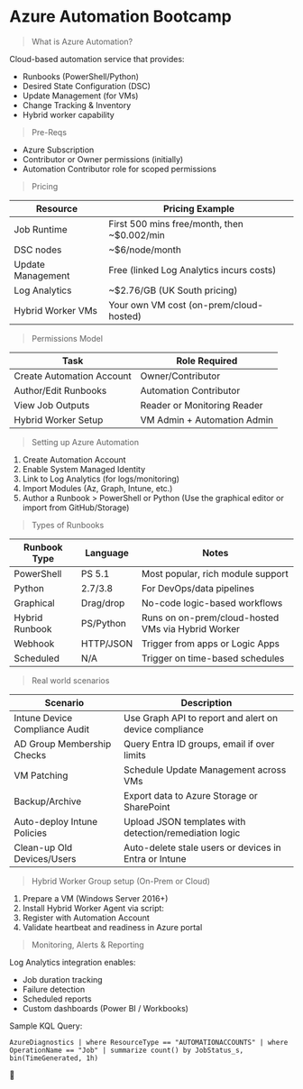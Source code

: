# Azure Automation Bootcamp

>What is Azure Automation?

Cloud-based automation service that provides:

- Runbooks (PowerShell/Python)
- Desired State Configuration (DSC)
- Update Management (for VMs)
- Change Tracking & Inventory
- Hybrid worker capability

>Pre-Reqs

- Azure Subscription
- Contributor or Owner permissions (initially)
- Automation Contributor role for scoped permissions

>Pricing

| Resource          | Pricing Example                               |
| ----------------- | --------------------------------------------- |
| Job Runtime       | First 500 mins free/month, then \~\$0.002/min |
| DSC nodes         | \~\$6/node/month                              |
| Update Management | Free (linked Log Analytics incurs costs)      |
| Log Analytics     | \~\$2.76/GB (UK South pricing)                |
| Hybrid Worker VMs | Your own VM cost (on-prem/cloud-hosted)       |

>Permissions Model

| Task                      | Role Required               |
| ------------------------- | --------------------------- |
| Create Automation Account | Owner/Contributor           |
| Author/Edit Runbooks      | Automation Contributor      |
| View Job Outputs          | Reader or Monitoring Reader |
| Hybrid Worker Setup       | VM Admin + Automation Admin |

>Setting up Azure Automation

1. Create Automation Account
2. Enable System Managed Identity
3. Link to Log Analytics (for logs/monitoring)
4. Import Modules (Az, Graph, Intune, etc.)
5. Author a Runbook > PowerShell or Python (Use the graphical editor or import from GitHub/Storage)

>Types of Runbooks

| Runbook Type   | Language  | Notes                                              |
| -------------- | --------- | -------------------------------------------------- |
| PowerShell     | PS 5.1    | Most popular, rich module support                  |
| Python         | 2.7/3.8   | For DevOps/data pipelines                          |
| Graphical      | Drag/drop | No-code logic-based workflows                      |
| Hybrid Runbook | PS/Python | Runs on on-prem/cloud-hosted VMs via Hybrid Worker |
| Webhook        | HTTP/JSON | Trigger from apps or Logic Apps                    |
| Scheduled      | N/A       | Trigger on time-based schedules                    |

>Real world scenarios

| Scenario                       | Description                                            |
| ------------------------------ | ------------------------------------------------------ |
| Intune Device Compliance Audit | Use Graph API to report and alert on device compliance |
| AD Group Membership Checks     | Query Entra ID groups, email if over limits            |
| VM Patching                    | Schedule Update Management across VMs                  |
| Backup/Archive                 | Export data to Azure Storage or SharePoint             |
| Auto-deploy Intune Policies    | Upload JSON templates with detection/remediation logic |
| Clean-up Old Devices/Users     | Auto-delete stale users or devices in Entra or Intune  |

>Hybrid Worker Group setup (On-Prem or Cloud)

1. Prepare a VM (Windows Server 2016+)
2. Install Hybrid Worker Agent via script:
3. Register with Automation Account
4. Validate heartbeat and readiness in Azure portal

>Monitoring, Alerts & Reporting

Log Analytics integration enables:

- Job duration tracking
- Failure detection
- Scheduled reports
- Custom dashboards (Power BI / Workbooks)

Sample KQL Query:

`AzureDiagnostics
| where ResourceType == "AUTOMATIONACCOUNTS"
| where OperationName == "Job"
| summarize count() by JobStatus_s, bin(TimeGenerated, 1h)`

🥳
